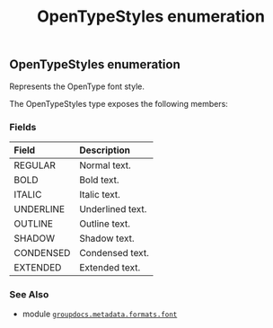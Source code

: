 ﻿---
title: OpenTypeStyles enumeration
second_title: GroupDocs.Metadata for Python via .NET API References
description: 
type: docs
url: /python-net/groupdocs.metadata.formats.font/opentypestyles/
is_root: false
weight: 170
---

## OpenTypeStyles enumeration

Represents the OpenType font style.



The OpenTypeStyles type exposes the following members:

### Fields
| Field | Description |
| :- | :- |
| REGULAR | Normal text. |
| BOLD | Bold text. |
| ITALIC | Italic text. |
| UNDERLINE | Underlined text. |
| OUTLINE | Outline text. |
| SHADOW | Shadow text. |
| CONDENSED | Condensed text. |
| EXTENDED | Extended text. |



### See Also
* module [`groupdocs.metadata.formats.font`](..)

